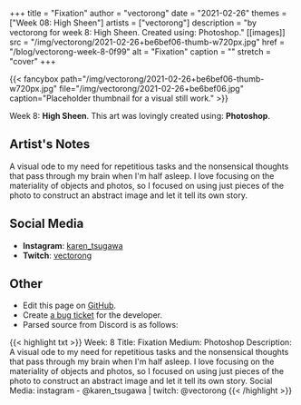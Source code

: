 +++
title =       "Fixation"
author =      "vectorong"
date =        "2021-02-26"
themes =      ["Week 08: High Sheen"]
artists =     ["vectorong"]
description = "by vectorong for week 8: High Sheen. Created using: Photoshop."
[[images]]
      src = "/img/vectorong/2021-02-26+be6bef06-thumb-w720px.jpg"
      href = "/blog/vectorong-week-8-0f99"
      alt = "Fixation"
      caption = ""
      stretch = "cover"
+++

{{< fancybox path="/img/vectorong/2021-02-26+be6bef06-thumb-w720px.jpg" file="/img/vectorong/2021-02-26+be6bef06.jpg" caption="Placeholder thumbnail for a visual still work." >}}


Week 8: **High Sheen**. This art was lovingly created using: **Photoshop**.

## Artist's Notes

A visual ode to my need for repetitious tasks and the nonsensical thoughts that pass through my brain when I'm half asleep. I love focusing on the materiality of objects and photos, so I focused on using just pieces of the photo to construct an abstract image and let it tell its own story.

## Social Media

- **Instagram**: <a href='https://instagram.com/karen_tsugawa' target='_blank'>karen_tsugawa</a>
- **Twitch**: <a href='https://twitch.tv/vectorong' target='_blank'>vectorong</a>

## Other

- Edit this page on [GitHub](https://github.com/teaminkling/web-refresh/edit/main/content/blog/vectorong-week-8-0f99.md).
- Create [a bug ticket](https://github.com/teaminkling/web-refresh/issues/new?assignees=&labels=bug&template=problem-report.md&title=) for the developer.
- Parsed source from Discord is as follows:

{{< highlight txt >}}
Week: 8
Title: Fixation
Medium: Photoshop
Description: A visual ode to my need for repetitious tasks and the nonsensical thoughts that pass through my brain when I'm half asleep. I love focusing on the materiality of objects and photos, so I focused on using just pieces of the photo to construct an abstract image and let it tell its own story.
Social Media: instagram - @karen_tsugawa  |  twitch: @vectorong
{{< /highlight >}}